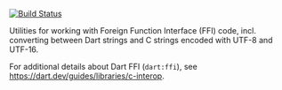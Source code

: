 [![Build Status](https://travis-ci.org/dart-lang/ffi.svg?branch=master)](https://travis-ci.org/dart-lang/ffi)

Utilities for working with Foreign Function Interface (FFI) code, incl.
converting between Dart strings and C strings encoded with UTF-8 and UTF-16.

For additional details about Dart FFI (`dart:ffi`), see
https://dart.dev/guides/libraries/c-interop.
